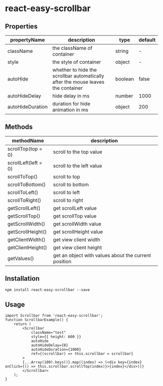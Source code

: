 # react-easy-scrollbar

## Properties

| propertyName | description | type | default |
| -- | -- | -- | -- |
| className | the className of container | string | - |
| style | the style of container | object | - |
| autoHide | whether to hide the scrollbar automatically after the mouse leaves the container | boolean | false |
| autoHideDelay | hide delay in ms  | number | 1000 |
| autoHideDuration | duration for hide animation in ms | object | 200 |

## Methods

| methodName | description |
| -- | -- |
| scrollTop(top = 0) | scroll to the top value |
| scrollLeft(left = 0) | scroll to the left value |
| scrollToTop() | scroll to top |
| scrollToBottom() | scroll to bottom |
| scrollToLeft() | scroll to left |
| scrollToRight() | scroll to right |
| getScrollLeft() | get scrollLeft value |
| getScrollTop() | get scrollTop value |
| getScrollWidth() | get scrollWidth value |
| getScrollHeight() | get scrollHeight value |
| getClientWidth() | get view client width |
| getClientHeight() | get view client height |
| getValues() | get an object with values about the current position |

## Installation

```
npm install react-easy-scrollbar --save
```

## Usage

```
import Scrollbar from 'react-easy-scrollbar';
function ScrollbarExample() {
	return (
		<Scrollbar
			className="test"
			style={{ height: 600 }}
			autoHide
			autoHideDelay={0}
			autoHideDuration={1000}
			ref={(scrollbar) => this.scrollbar = scrollbar}
		>
		{...Array(100).keys()}.map((index) => (<div key={index} onClick={() => this.scrollbar.scrollTop(index)}>{index}</div>))}
		</Scrollbar>
	);
}

```